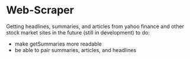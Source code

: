 # Web-Scraper
Getting headlines, summaries, and articles from yahoo finance and other stock market sites in the future
(still in development)
to do: 
  - make getSummaries more readable
  - be able to pair summaries, articles, and headlines
